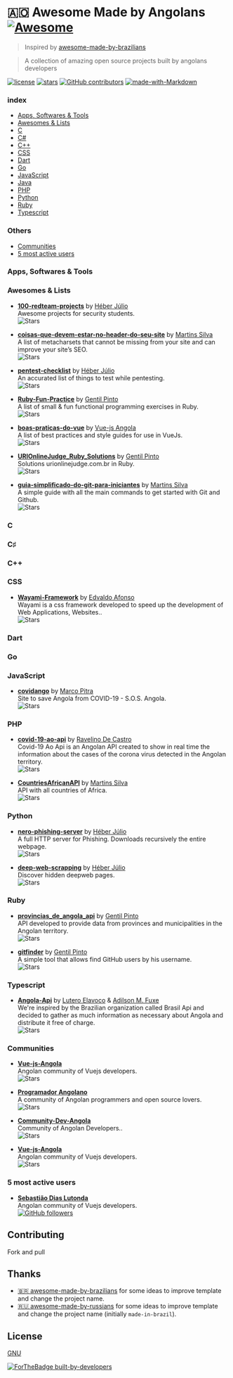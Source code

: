 # :angola: Awesome Made by Angolans [![Awesome](https://awesome.re/badge.svg)](https://awesome.re)
> Inspired by [awesome-made-by-brazilians](https://github.com/felipefialho/awesome-made-by-brazilians)

> A collection of amazing open source projects built by angolans developers

[![license](https://img.shields.io/github/license/joaroque/awesome-made-by-angolans.svg)](/LICENSE)
[![stars](https://img.shields.io/github/stars/joaroque/awesome-made-by-angolans.svg)](/STARS)
[![GitHub contributors](https://img.shields.io/github/contributors/joaroque/awesome-made-by-angolans.svg)](https://github.com/joaroque/awesome-made-by-angolans/graphs/contributors)
[![made-with-Markdown](https://img.shields.io/badge/Made%20with-Markdown-1f425f.svg)](http://commonmark.org)

### index
- [Apps, Softwares & Tools](#apps)
- [Awesomes & Lists](#awesomes)
- [C](#c)
- [C#](#csharp)
- [C++](#cpp)
- [CSS](#css)
- [Dart](#dart)
- [Go](#go)
- [JavaScript](#js)
- [Java](#java)
- [PHP](#php)
- [Python](#python)
- [Ruby](#ruby)
- [Typescript](#typescript)

### Others
- [Communities](#communities)
- [5 most active users](#high-users)

<a name="apps"></a>

### Apps, Softwares & Tools


<a name="awesomes"></a>

### Awesomes & Lists

- **[100-redteam-projects](https://github.com/kurogai/100-redteam-projects)** by [Héber Júlio](https://github.com/kurogai)  
  Awesome projects for security students.     
  ![Stars](https://img.shields.io/github/stars/kurogai/100-redteam-projects?style=flat-square)

- **[coisas-que-devem-estar-no-header-do-seu-site](https://github.com/MartinsSilva/coisas-que-devem-estar-no-header-do-seu-site)** by [Martins Silva](https://github.com/MartinsSilva)  
  A list of metacharsets that cannot be missing from your site and can improve your site’s SEO.  
  ![Stars](https://img.shields.io/github/stars/MartinsSilva/coisas-que-devem-estar-no-header-do-seu-site?style=flat-square)

- **[pentest-checklist](https://github.com/kurogai/pentest-checklist)** by [Héber Júlio](https://github.com/kurogai)  
  An accurated list of things to test while pentesting.       
  ![Stars](https://img.shields.io/github/stars/kurogai/pentest-checklist?style=flat-square)

- **[Ruby-Fun-Practice](https://github.com/gentildpinto/Ruby-Fun-Practice)** by [Gentil Pinto](https://github.com/gentildpinto)  
  A list of small & fun functional programming exercises in Ruby.  
  ![Stars](https://img.shields.io/github/stars/gentildpinto/Ruby-Fun-Practice?style=flat-square)
  
- **[boas-praticas-do-vue](https://github.com/Vue-js-Angola/boas-praticas-do-vue)** by [Vue-js Angola](https://github.com/Vue-js-Angola)  
  A list of best practices and style guides for use in VueJs.  
  ![Stars](https://img.shields.io/github/stars/Vue-js-Angola/boas-praticas-do-vue?style=flat-square)

- **[URIOnlineJudge_Ruby_Solutions](https://github.com/gentildpinto/URIOnlineJudge_Ruby_Solutions)** by [Gentil Pinto](https://github.com/gentildpinto)  
  Solutions urionlinejudge.com.br in Ruby.  
  ![Stars](https://img.shields.io/github/stars/gentildpinto/URIOnlineJudge_Ruby_Solutions?style=flat-square)

- **[guia-simplificado-do-git-para-iniciantes](https://github.com/MartinsSilva/guia-simplificado-do-git-para-iniciantes)** by [Martins Silva](https://github.com/MartinsSilva)  
  A simple guide with all the main commands to get started with Git and Github.     
  ![Stars](https://img.shields.io/github/stars/MartinsSilva/guia-simplificado-do-git-para-iniciantes?style=flat-square)


<a name="c"></a>

### C


<a name="csharp"></a>

### C♯

 
<a name="cpp"></a>

### C++

  
<a name="css"></a>

### CSS

- **[Wayami-Framework](https://github.com/eadafonso/Wayami-Framework)** by [Edvaldo Afonso](https://github.com/eadafonso)  
  Wayami is a css framework developed to speed up the development of Web Applications, Websites..  
  ![Stars](https://img.shields.io/github/stars/eadafonso/Wayami-Framework?style=flat-square)

<a name="dart"></a>

### Dart


<a name="delphi"></a>


<a name="go"></a>

### Go


<a name="js"></a>

### JavaScript

- **[covidango](https://github.com/git-marcopitra/covidango)** by [Marco Pitra](https://github.com/git-marcopitra)  
  Site to save Angola from COVID-19 - S.O.S. Angola.  
  ![Stars](https://img.shields.io/github/stars/git-marcopitra/covidango?style=flat-square)

<a name="php"></a>

### PHP

- **[covid-19-ao-api](https://github.com/ravelinodecastro/covid-19-ao-api)** by [Ravelino De Castro](https://github.com/ravelinodecastro)  
  Covid-19 Ao Api is an Angolan API created to show in real time the information about the cases of the corona virus detected in the Angolan territory.       
  ![Stars](https://img.shields.io/github/stars/ravelinodecastro/covid-19-ao-api?style=flat-square)
  
- **[CountriesAfricanAPI](https://github.com/MartinsSilva/CountriesAfricanAPI)** by [Martins Silva](https://github.com/MartinsSilva)  
  API with all countries of Africa.     
  ![Stars](https://img.shields.io/github/stars/MartinsSilva/CountriesAfricanAPI?style=flat-square)


<a name="python"></a>

### Python

- **[nero-phishing-server](https://github.com/kurogai/nero-phishing-server)** by [Héber Júlio](https://github.com/kurogai)  
  A full HTTP server for Phishing. Downloads recursively the entire webpage.  
  ![Stars](https://img.shields.io/github/stars/kurogai/nero-phishing-server?style=flat-square)

- **[deep-web-scrapping](https://github.com/kurogai/deepweb-scappering)** by [Héber Júlio](https://github.com/kurogai)  
  Discover hidden deepweb pages.  
  ![Stars](https://img.shields.io/github/stars/kurogai/deepweb-scappering?style=flat-square)


<a name="Ruby"></a>

### Ruby

- **[provincias_de_angola_api](https://github.com/gentildpinto/provincias_de_angola_api)** by [Gentil Pinto](https://github.com/gentildpinto)  
  API developed to provide data from provinces and municipalities in the Angolan territory.  
  ![Stars](https://img.shields.io/github/stars/gentildpinto/provincias_de_angola_api?style=flat-square)

- **[gitfinder](https://github.com/gentildpinto/gitfinder)** by [Gentil Pinto](https://github.com/gentildpinto)  
  A simple tool that allows find GitHub users by his username.  
  ![Stars](https://img.shields.io/github/stars/gentildpinto/gitfinder?style=flat-square)


<a name="Typescript"></a>

### Typescript

- **[Angola-Api](https://github.com/Angola-Api/Angola-Api)** by [Lutero Elavoco](https://github.com/luteroelavoco) & [Adilson M. Fuxe](https://github.com/adilsonfuxe)  
  We're inspired by the Brazilian organization called Brasil Api and decided to gather as much information as necessary about Angola and distribute it free of charge.     
  ![Stars](https://img.shields.io/github/stars/Angola-Api/Angola-Api?style=flat-square)


<a name="communities"></a>

### Communities

- **[Vue-js-Angola](https://github.com/Vue-js-Angola)**  
  Angolan community of Vuejs developers.   
  ![Stars](https://img.shields.io/github/stars/Vue-js-Angola?style=flat-square)

- **[Programador Angolano](https://github.com/pangolano)**  
  A community of Angolan programmers and open source lovers.  
  ![Stars](https://img.shields.io/github/stars/pangolano?style=flat-square)

- **[Community-Dev-Angola](https://github.com/Community-Dev-Angola)**  
  Community of Angolan Developers..  
  ![Stars](https://img.shields.io/github/stars/Community-Dev-Angola?style=flat-square)

- **[Vue-js-Angola](https://github.com/Vue-js-Angola)**  
  Angolan community of Vuejs developers.  
  ![Stars](https://img.shields.io/github/stars/Vue-js-Angola?style=flat-square)


<a name="communities"></a>

### 5 most active users

- **[Sebastião Dias Lutonda](https://github.com/lutonda)**  
  Angolan community of Vuejs developers.   
  [![GitHub followers](https://img.shields.io/github/followers/lutonda.svg?style=social&label=Follow&maxAge=2592000)](https://github.com/lutonda?tab=followers)



## Contributing
Fork and pull

## Thanks
- [:brazil: awesome-made-by-brazilians](https://github.com/felipefialho/awesome-made-by-brazilians) for some ideas to improve template and change the project name.
- [🇷🇺 awesome-made-by-russians](https://github.com/gaearon/awesome-made-by-russians) for some ideas to improve template and change the project name (initially `made-in-brazil`).

## License

[GNU](/license)


[![ForTheBadge built-by-developers](http://ForTheBadge.com/images/badges/built-by-developers.svg)](https://GitHub.com/Naereen/)
